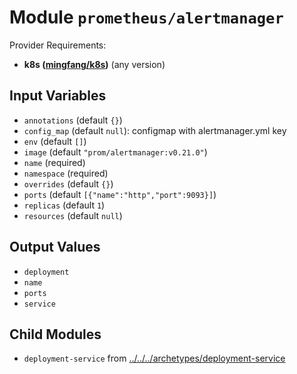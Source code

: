 
# Module `prometheus/alertmanager`

Provider Requirements:
* **k8s ([mingfang/k8s](https://registry.terraform.io/providers/mingfang/k8s/latest))** (any version)

## Input Variables
* `annotations` (default `{}`)
* `config_map` (default `null`): configmap with alertmanager.yml key
* `env` (default `[]`)
* `image` (default `"prom/alertmanager:v0.21.0"`)
* `name` (required)
* `namespace` (required)
* `overrides` (default `{}`)
* `ports` (default `[{"name":"http","port":9093}]`)
* `replicas` (default `1`)
* `resources` (default `null`)

## Output Values
* `deployment`
* `name`
* `ports`
* `service`

## Child Modules
* `deployment-service` from [../../../archetypes/deployment-service](../../../archetypes/deployment-service)

